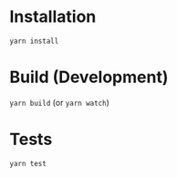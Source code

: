 # Installation
`yarn install`

# Build (Development)
`yarn build` (or `yarn watch`)

# Tests
`yarn test`